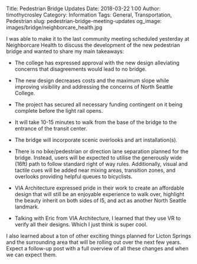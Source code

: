 Title: Pedestrian Bridge Updates
Date: 2018-03-22 1:00
Author: timothycrosley
Category: Information
Tags: General, Transportation, Pedestrian
slug: pedestrian-bridge-meeting-updates
og_image: images/bridge/neighborcare_health.jpg

I was able to make it to the last community meeting scheduled  yesterday at Neighborcare Health to discuss the development of the new pedestrian bridge and wanted to share my main takeaways:

- The college has expressed approval with the new design alleviating concerns that disagreements would lead to no bridge.

- The new design decreases costs and the maximum slope while improving visibility and addressing the concerns of North Seattle College.

- The project has secured all necessary funding contingent on it being complete before the light rail opens.

- It will take 10-15 minutes to walk from the base of the bridge to the entrance of the transit center.

- The bridge will incorporate scenic overlooks and art installation(s).

- There is no bike/pedestrian or direction lane separation planned for the bridge. Instead, users will be expected to utilise the generously wide (16ft) path to follow standard right of way rules. Additionally, visual and tactile cues will be added near mixing areas, transition zones, and overlooks providing helpful queues to bicyclists.

- VIA Architecture expressed pride in their work to create an affordable design that will still be an enjoyable experience to walk over, highlight the beauty inherit on both sides of I5, and act as another North Seattle landmark.

- Talking with Eric from VIA Architecture, I learned that they use VR to verify all their designs. Which I just think is super cool.

I also learned about a ton of other exciting things planned for Licton Springs and the surrounding area that will be rolling out over the next few years. Expect a follow-up post with a full overview of all these changes and when we can expect them.
